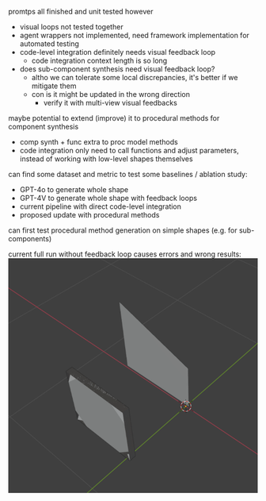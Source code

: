 promtps all finished and unit tested however

- visual loops not tested together
- agent wrappers not implemented, need framework implementation for automated testing
- code-level integration definitely needs visual feedback loop
    - code integration context length is so long
- does sub-component synthesis need visual feedback loop?
    - altho we can tolerate some local discrepancies, it's better if we mitigate them
    - con is it might be updated in the wrong direction
        - verify it with multi-view visual feedbacks

maybe potential to extend (improve) it to procedural methods for component synthesis
- comp synth + func extra to proc model methods
- code integration only need to call functions and adjust parameters, instead of working with low-level shapes themselves

can find some dataset and metric to test some baselines / ablation study:
- GPT-4o to generate whole shape
- GPT-4V to generate whole shape with feedback loops
- current pipeline with direct code-level integration
- proposed update with procedural methods

can first test procedural method generation on simple shapes (e.g. for sub-components)

current full run without feedback loop causes errors and wrong results: 
![alt text](without_feedback.png)
